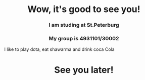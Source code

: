 <div id="header" align="center">
    <h1>Wow, it's good to see you!</h1> 
    <h3>I am studing at St.Peterburg</h3> 
    <h3>My group is 4931101/30002</h3> 
</div>
I like to play dota, eat shawarma and drink coca Cola

<div id="header" align="center">
    <h1>See you later!</h1> 
</div>
